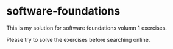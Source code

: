 # software-foundations

This is my solution for software foundations volumn 1 exercises.

Please try to solve the exercises before searching online.
